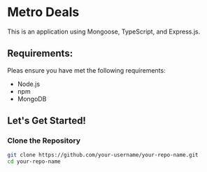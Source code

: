 # Metro Deals

This is an application using Mongoose, TypeScript, and Express.js.

## Requirements:

Pleas ensure you have met the following requirements:

- Node.js
- npm
- MongoDB

## Let's Get Started!

### Clone the Repository

```bash
git clone https://github.com/your-username/your-repo-name.git
cd your-repo-name
```
